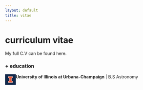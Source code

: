 ```yaml
---
layout: default
title: vitae
---
```


# curriculum vitae

My full C.V can be found here.

### + education

<img src="assets/img/blocki_75.png" align="left" style="width:35px;"/> **University of Illinois at Urbana-Champaign** | B.S Astronomy
